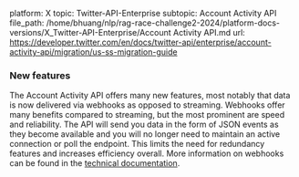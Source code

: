 platform: X
topic: Twitter-API-Enterprise
subtopic: Account Activity API
file_path: /home/bhuang/nlp/rag-race-challenge2-2024/platform-docs-versions/X_Twitter-API-Enterprise/Account Activity API.md
url: https://developer.twitter.com/en/docs/twitter-api/enterprise/account-activity-api/migration/us-ss-migration-guide

### New features

The Account Activity API offers many new features, most notably that data is now delivered via webhooks as opposed to streaming. Webhooks offer many benefits compared to streaming, but the most prominent are speed and reliability. The API will send you data in the form of JSON events as they become available and you will no longer need to maintain an active connection or poll the endpoint. This limits the need for redundancy features and increases efficiency overall. More information on webhooks can be found in the [technical documentation](https://developer.twitter.com/content/developer-twitter/en/docs/twitter-api/enterprise/account-activity-api/guides/getting-started-with-webhooks).